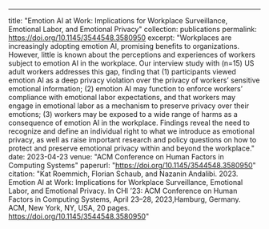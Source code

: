 ---
title: "Emotion AI at Work: Implications for Workplace Surveillance, Emotional Labor, and Emotional Privacy"
collection: publications
permalink: https://doi.org/10.1145/3544548.3580950
excerpt: "Workplaces are increasingly adopting emotion AI, promising benefits to organizations. However, little is known about the perceptions and experiences of workers subject to emotion AI in the workplace. Our interview study with (n=15) US adult workers addresses this gap, finding that (1) participants viewed emotion AI as a deep privacy violation over the privacy of workers’ sensitive emotional information; (2) emotion AI may function to enforce workers’ compliance with emotional labor expectations, and that workers may engage in emotional labor as a mechanism to preserve privacy over their emotions; (3) workers may be exposed to a wide range of harms as a consequence of emotion AI in the workplace. Findings reveal the need to recognize and define an individual right to what we introduce as emotional privacy, as well as raise important research and policy questions on how to protect and preserve emotional privacy within and beyond the workplace."
date: 2023-04-23
venue: "ACM Conference on Human Factors in Computing Systems"
paperurl: "https://doi.org/10.1145/3544548.3580950"
citation: "Kat Roemmich, Florian Schaub, and Nazanin Andalibi. 2023. Emotion AI at Work: Implications for Workplace Surveillance, Emotional Labor, and Emotional Privacy. In CHI ’23: ACM Conference on Human Factors in Computing Systems, April 23–28, 2023,Hamburg, Germany. ACM, New York, NY, USA, 20 pages. https://doi.org/10.1145/3544548.3580950"
